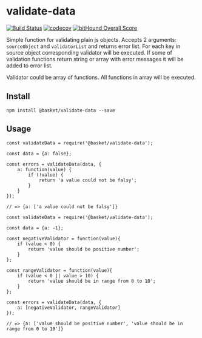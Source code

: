 # validate-data

[![Build Status](https://travis-ci.org/borovin/validate-data.svg?branch=master)](https://travis-ci.org/borovin/validate-data)
[![codecov](https://codecov.io/gh/borovin/validate-data/branch/master/graph/badge.svg)](https://codecov.io/gh/borovin/validate-data)
[![bitHound Overall Score](https://www.bithound.io/github/borovin/validate-data/badges/score.svg)](https://www.bithound.io/github/borovin/validate-data)

Simple function for validating plain js objects. Accepts 2 arguments: `sourceObject` and `validatorList` and returns
error list. For each key in source object corresponding validator will be executed. If some of validation functions
return string or array with error messages it will be added to error list.

Validator could be array of functions. All functions in array will be executed.


## Install

`npm install @basket/validate-data --save`

## Usage

```
const validateData = require('@basket/validate-data');

const data = {a: false};

const errors = validateData(data, {
    a: function(value) {
        if (!value) {
            return 'a value could not be falsy';
        }
    }
});

// => {a: ['a value could not be falsy']}
```

```
const validateData = require('@basket/validate-data');

const data = {a: -1};

const negativeValidator = function(value){
    if (value < 0) {
        return 'value should be positive number';
    }
};

const rangeValidator = function(value){
    if (value < 0 || value > 10) {
        return 'value should be in range from 0 to 10';
    }
};

const errors = validateData(data, {
    a: [negativeValidator, rangeValidator]
});

// => {a: ['value should be positive number', 'value should be in range from 0 to 10']}
```

